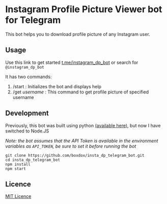 # Instagram Profile Picture Viewer bot for Telegram
This bot helps you to download profile picture of any Instagram user.

## Usage
Use this link to get started [t.me/instagram_dp_bot](https://t.me/instagram_dp_bot) or search for `@instagram_dp_bot` 

It has two commands:
1. /start : Initializes the bot and displays help
2. /get _username_ : This command to get profile picture of specified username

## Development
Previously, this bot was built using python [(available here)](https://github.com/boxdox/insta_dp_telegram_bot/tree/python), but now I have switched to Node.JS

_Note: the bot assumes that the API Token is available in the environment variables as `API_TOKEN`, be sure to set it before running the bot_


```
git clone https://github.com/boxdox/insta_dp_telegram_bot.git
cd insta_dp_telegram_bot
npm install
npm start
```

## Licence
[MIT Licence](https://boxdox.mit-license.org)